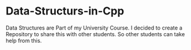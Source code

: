 # Data-Structurs-in-Cpp
Data Structures are Part of my University Course. I decided to create a Repository to share this with other students. So other students can take help from this.
